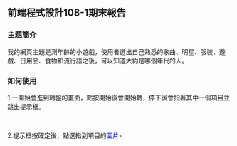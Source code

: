 ## 前端程式設計108-1期末報告

### 主題簡介
<p>我的網頁主題是測年齡的小遊戲，使用者選出自己熟悉的歌曲、明星、服裝、遊戲、日用品、食物和流行語之後，可以知道大約是哪個年代的人。</p>

### 如何使用
<p>1.一開始會進到轉盤的畫面，點按開始後會開始轉，停下後會指著其中一個項目並跳出提示框。</p><br>
<p>2.提示框按確定後，點選指到項目的<font color="blue">圖片</font><


